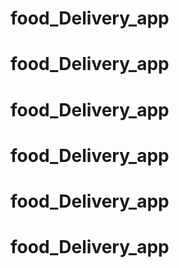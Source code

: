 # food_Delivery_app
# food_Delivery_app
# food_Delivery_app
# food_Delivery_app
# food_Delivery_app
# food_Delivery_app
